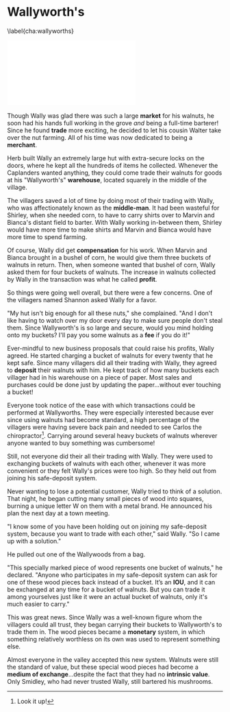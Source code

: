 # Wallyworth's
\label{cha:wallyworths}

![A Shopper Leaves Wallyworth's](images/illustrations/wallyworths.pdf)

Though Wally was glad there was such a large **market** for his walnuts, he soon had his hands full working in the grove *and* being a full-time barterer! Since he found **trade** more exciting, he decided to let his cousin Walter take over the nut farming. All of his time was now dedicated to being a **merchant**.

Herb built Wally an extremely large hut with extra-secure locks on the doors, where he kept all the hundreds of items he collected. Whenever the Caplanders wanted anything, they could come trade their walnuts for goods at his "Wallyworth's" **warehouse**, located squarely in the middle of the village.

The villagers saved a lot of time by doing most of their trading with Wally, who was affectionately known as the **middle-man**. It had been wasteful for Shirley, when she needed corn, to have to carry shirts over to Marvin and Bianca's distant field to barter. With Wally working in-between them, Shirley would have more time to make shirts and Marvin and Bianca would have more time to spend farming.

Of course, Wally did get **compensation** for his work. When Marvin and Bianca brought in a bushel of corn, he would give them three buckets of walnuts in return. Then, when someone wanted that bushel of corn, Wally asked them for four buckets of walnuts. The increase in walnuts collected by Wally in the transaction was what he called **profit**.

So things were going well overall, but there were a few concerns. One of the villagers named Shannon asked Wally for a favor.

"My hut isn't big enough for all these nuts," she complained. "And I don't like having to watch over my door every day to make sure people don't steal them. Since Wallyworth's is so large and secure, would you mind holding onto my buckets? I'll pay you some walnuts as a **fee** if you do it!"

Ever-mindful to new business proposals that could raise his profits, Wally agreed. He started charging a bucket of walnuts for every twenty that he kept safe. Since many villagers did all their trading with Wally, they agreed to **deposit** their walnuts with him. He kept track of how many buckets each villager had in his warehouse on a piece of paper. Most sales and purchases could be done just by updating the paper...without ever touching a bucket!

Everyone took notice of the ease with which transactions could be performed at Wallyworths. They were especially interested because ever since using walnuts had become standard, a high percentage of the villagers were having severe back pain and needed to see Carlos the chiropractor[^chiropractor]. Carrying around several heavy buckets of walnuts wherever anyone wanted to buy something was cumbersome!

Still, not everyone did their all their trading with Wally. They were used to exchanging buckets of walnuts with each other, whenever it was more convenient or they felt Wally's prices were too high. So they held out from joining his safe-deposit system.

Never wanting to lose a potential customer, Wally tried to think of a solution. That night, he began cutting many small pieces of wood into squares, burning a unique letter W on them with a metal brand. He announced his plan the next day at a town meeting.

"I know some of you have been holding out on joining my safe-deposit system, because you want to trade with each other," said Wally. "So I came up with a solution."

He pulled out one of the Wallywoods from a bag.

"This specially marked piece of wood represents one bucket of walnuts," he declared. "Anyone who participates in my safe-deposit system can ask for one of these wood pieces back instead of a bucket. It’s an **IOU**, and it can be exchanged at any time for a bucket of walnuts. But you can trade it among yourselves just like it were an actual bucket of walnuts, only it's much easier to carry."

This was great news. Since Wally was a well-known figure whom the villagers could all trust, they began carrying their buckets to Wallyworth's to trade them in. The wood pieces became a **monetary** system, in which something relatively worthless on its own was used to represent something else.

Almost everyone in the valley accepted this new system. Walnuts were still the standard of value, but these special wood pieces had become a **medium of exchange**...despite the fact that they had no **intrinsic value**. Only Smidley, who had never trusted Wally, still bartered his mushrooms.

[^chiropractor]: Look it up!